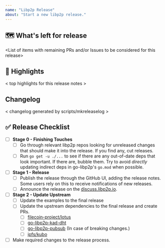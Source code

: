 ```yaml
---
name: "Libp2p Release"
about: "Start a new libp2p release."
---
```


## 🗺 What's left for release

<List of items with remaining PRs and/or Issues to be considered for this release>

## 🔦 Highlights

< top highlights for this release notes >

## Changelog

< changelog generated by scripts/mkreleaselog >

## ✅ Release Checklist

- [ ] **Stage 0 - Finishing Touches**
  - [ ] Go through relevant libp2p repos looking for unreleased changes that should make it into the release. If you find any, cut releases.
  - [ ] Run `go get -u ./...` to see if there are any out-of-date deps that look important. If there are, bubble them. Try to avoid _directly_ updating indirect deps in go-libp2p's `go.mod` when possible.
- [ ] **Stage 1 - Release**
  - [ ] Publish the release through the GitHub UI, adding the release notes. Some users rely on this to receive notifications of new releases.
  - [ ] Announce the release on the [discuss.libp2p.io](https://discuss.libp2p.io).
- [ ] **Stage 2 - Update Upstream**
  - [ ] Update the examples to the final release
  - [ ] Update the upstream dependencies to the final release and create PRs.
    - [ ] [filecoin-project/lotus](https://github.com/filecoin-project/lotus)
    - [ ] [go-libp2p-kad-dht](https://github.com/libp2p/go-libp2p-kad-dht/)
    - [ ] [go-libp2p-pubsub](https://github.com/JonyBepary/go-libp2p-pq-pubsub) (In case of breaking changes.)
    - [ ] [ipfs/kubo](https://github.com/ipfs/kubo)
- [ ] Make required changes to the release process.
